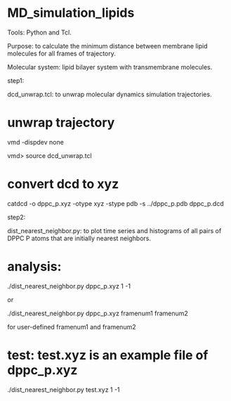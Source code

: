 # MD_simulation_lipids

Tools: Python and Tcl.

Purpose: to calculate the minimum distance between membrane lipid molecules for all frames of trajectory.

Molecular system: lipid bilayer system with transmembrane molecules.


step1:

   dcd_unwrap.tcl: to unwrap molecular dynamics simulation trajectories.

   # unwrap trajectory
   
   vmd -dispdev none
   
   vmd> source dcd_unwrap.tcl

   # convert dcd to xyz
   
   catdcd -o dppc_p.xyz -otype xyz -stype pdb -s ../dppc_p.pdb  dppc_p.dcd


step2: 

   dist_nearest_neighbor.py: to plot time series and histograms of all pairs of DPPC P atoms that are initially nearest neighbors.

   # analysis:
   
   ./dist_nearest_neighbor.py dppc_p.xyz 1 -1
   
   or
   
   ./dist_nearest_neighbor.py dppc_p.xyz framenum1 framenum2
   
   for user-defined framenum1 and framenum2

   # test: test.xyz is an example file of dppc_p.xyz
   
   ./dist_nearest_neighbor.py test.xyz 1 -1
